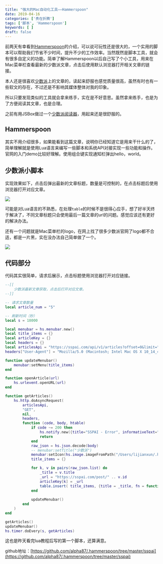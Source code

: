 ```yaml
---
title: "强大的Mac自动化工具——Hammerspoon"
date: 2019-04-16
categories: ['贵在折腾']
tags: ['脚本', 'Hammerspoon']
keywords: [ ]
draft: false
---
```


前两天有幸看到[Hammerspoon](http://www.hammerspoon.org/)的介绍，可以说可玩性还是很大的，一个实用的脚本可以帮助我们节省不少时间，提升不少的工作效率。当然既然是脚本工具，就会有很多自定义的功能。简单了解Hammerspoon以后自己写了个小工具，用来在Mac菜单栏查看最新的少数派文章，点击后使用默认浏览器打开相关文章的链接。

<!--more-->

本人还是很喜欢[少数派](https://sspai.com/)上的文章的，读起来舒服也感觉质量很高，虽然有时也有一些软文的存在，不过还是不影响其媒体整体对我的印象。

所以只要发现类似的工具就会拿来练手，实在是不好意思。虽然拿来练手，也是为了方便阅读其文章，也是合理。

之前有用JSBox做过一个[少数派阅读器](https://jsboxbbs.com/d/468--)，用起来还是很舒服的。

## Hammerspoon

其实不用介绍很多，如果能看到这篇文章，说明你已经知道它是用来干什么的了，简单理解就是使用Lua语言来编写一些脚本和系统API对接实现一些功能和操作。官网的入门demo比较好理解。使用组合键实现通知栏弹出hello，world。

## 少数派小脚本

实现效果如下，点击后弹出最新的文章标题，数量是可控制的，在点击标题后使用浏览器打开对应文章。

![](https://ws2.sinaimg.cn/large/006tNc79ly1g24mglbjcfj31c00u07wn.jpg)

可能是对Lua语言的不熟悉，在处理`table`的时候不是很得心应手，想了好半天终于解决了，不同文章标题只会使用最后一篇文章的url的问题。感觉应该还有更好的解决办法。

还有一个问题就是Mac菜单栏的logo，在网上找了很多少数派官网了logo都不合适，都是一片黑，实在没办法自己简单做了一个。

![](https://ws2.sinaimg.cn/large/006tNc79ly1g24m34ael8j30u00u0gnw.jpg)

## 代码部分

代码其实很简单，请求后展示，点击标题使用浏览器打开对应链接。

```lua
--[[
    少数派最新文章获取，点击后打开对应文章。
--]]

-- 请求文章数量
local article_num = "5"

-- 刷新时间（秒）
local s = 18000

local menubar = hs.menubar.new()
local title_items = {}
local articleKey = {}
local headers = {}
local articlesApi = "https://sspai.com/api/v1/articles?offset=0&limit=" .. article_num .. "&type=recommend_to_home&sort=recommend_to_home_at&include_total=false"
headers["User-Agent"] = "Mozilla/5.0 (Macintosh; Intel Mac OS X 10_14_4) AppleWebKit/537.36 (KHTML, like Gecko) Chrome/73.0.3683.103 Safari/537.36"

function updateMenubar()
    menubar:setMenu(title_items)
end

function openArticle(url)
    hs.urlevent.openURL(url)
end

function getArticles()
    hs.http.doAsyncRequest(
        articlesApi, 
        "GET", 
        nil, 
        headers,
        function (code, body, htable)
            if code ~= 200 then
                hs.notify.new({title="SSPAI - Error", informativeText="无法获取到最新文章！"}):send()
                return 
            end
            raw_json = hs.json.decode(body)
            -- menubar:setTitle("少数派")
            menubar:setIcon(hs.image.imageFromPath("/Users/lijianxun/.hammerspoon/sspai/icon.png"):setSize({w=16,h=16}))
            title_items = {}

            for k, v in pairs(raw_json.list) do
                _title = v.title
                _url = "https://sspai.com/post/" .. v.id
                articleKey[k] = _url
                table.insert( title_items, {title = _title, fn = function() openArticle(articleKey[k]) end})
            end
            
            updateMenubar()
        end
    )
end

getArticles()
updateMenubar()
hs.timer.doEvery(s, getArticles)
```

这也是昨天看完lua教程后写的第一个脚本，还算满意。

github地址：[https://github.com/alpha87/.hammerspoon/tree/master/sspai](https://github.com/alpha87/.hammerspoon/tree/master/sspai)